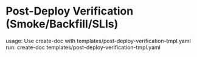 # Post-Deploy Verification (Smoke/Backfill/SLIs)

usage: Use create-doc with templates/post-deploy-verification-tmpl.yaml
run: create-doc templates/post-deploy-verification-tmpl.yaml
